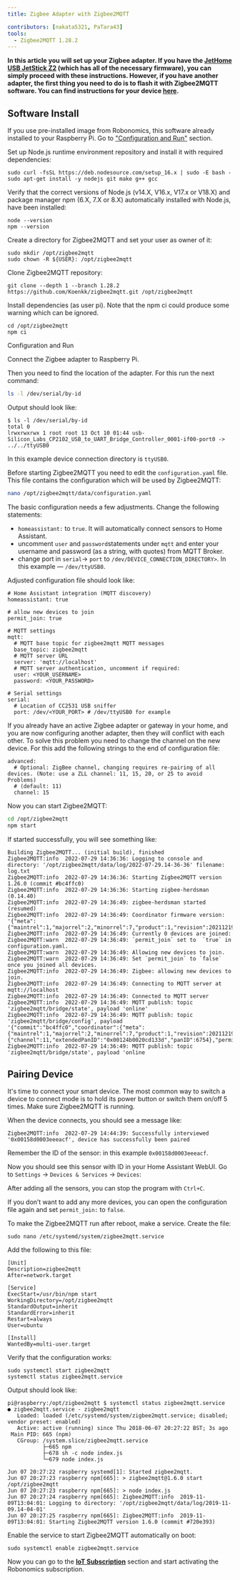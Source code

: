 ```yaml
---
title: Zigbee Adapter with Zigbee2MQTT

contributors: [nakata5321, PaTara43]
tools:
  - Zigbee2MQTT 1.28.2
---
```


**In this article you will set up your Zigbee adapter. If you have the [JetHome USB JetStick Z2](https://jethome.ru/z2/?sl=en) (which has all of the necessary firmware), you can simply proceed with these instructions. However, if you have another adapter, the first thing you need to do is to flash it with Zigbee2MQTT software. You can find instructions for your device [here](https://www.zigbee2mqtt.io/information/supported_adapters.html).**

## Software Install

<robo-wiki-note type="warning">

  If you use pre-installed image from Robonomics, this software already installed to your Raspberry Pi. Go to ["Configuration and Run"](/docs/zigbee-to-mqtt#config-and-run) section.

</robo-wiki-note>

Set up Node.js runtime environment repository and install it with required dependencies:

<code-helper additionalLine="rasppi_username@rasppi_hostname">

```shell
sudo curl -fsSL https://deb.nodesource.com/setup_16.x | sudo -E bash -
sudo apt-get install -y nodejs git make g++ gcc
```

</code-helper>

Verify that the correct versions of Node.js (v14.X, V16.x, V17.x or V18.X) and package manager npm (6.X, 7.X or 8.X) automatically installed with Node.js, have been installed:

<code-helper additionalLine="rasppi_username@rasppi_hostname">

```shell
node --version
npm --version
```

</code-helper>

Create a directory for Zigbee2MQTT and set your user as owner of it:

<code-helper additionalLine="rasppi_username@rasppi_hostname">

```shell
sudo mkdir /opt/zigbee2mqtt
sudo chown -R ${USER}: /opt/zigbee2mqtt
```

</code-helper>

Clone Zigbee2MQTT repository:

<code-helper additionalLine="rasppi_username@rasppi_hostname">

```shell
git clone --depth 1 --branch 1.28.2 https://github.com/Koenkk/zigbee2mqtt.git /opt/zigbee2mqtt
```

</code-helper>

Install dependencies (as user pi). Note that the npm ci could produce some warning which can be ignored.

<code-helper additionalLine="rasppi_username@rasppi_hostname">

```shell
cd /opt/zigbee2mqtt
npm ci
```

</code-helper>

<robo-wiki-title :type="2" anchor="config-and-run">
Configuration and Run
</robo-wiki-title>

Connect the Zigbee adapter to Raspberry Pi.

<robo-wiki-picture src="home-assistant/connect-stick.gif" />

Then you need to find the location of the adapter. For this run the next command:

<code-helper additionalLine="rasppi_username@rasppi_hostname">

```bash
ls -l /dev/serial/by-id
```

</code-helper>

Output should look like:

<code-helper additionalLine="rasppi_username@rasppi_hostname">


```shell
$ ls -l /dev/serial/by-id
total 0
lrwxrwxrwx 1 root root 13 Oct 10 01:44 usb-Silicon_Labs_CP2102_USB_to_UART_Bridge_Controller_0001-if00-port0 -> ../../ttyUSB0

```

</code-helper>

In this example device connection directory is `ttyUSB0`.

Before starting Zigbee2MQTT you need to edit the `configuration.yaml` file. This file contains the configuration which will be used by Zigbee2MQTT:

<code-helper additionalLine="rasppi_username@rasppi_hostname">

```bash
nano /opt/zigbee2mqtt/data/configuration.yaml
```

</code-helper>

The basic configuration needs a few adjustments. Change the following statements:
 - `homeassistant:` to `true`. It will automatically connect sensors to Home Assistant.
 - uncomment `user` and `password`statements under `mqtt` and enter your username and password (as a string, with quotes) from MQTT Broker.
 - change port in `serial`-> `port` to `/dev/DEVICE_CONNECTION_DIRECTORY>`. In this example — `/dev/ttyUSB0`.

Adjusted configuration file should look like:

<code-helper copy>

```shell
# Home Assistant integration (MQTT discovery)
homeassistant: true

# allow new devices to join
permit_join: true

# MQTT settings
mqtt:
  # MQTT base topic for zigbee2mqtt MQTT messages
  base_topic: zigbee2mqtt
  # MQTT server URL
  server: 'mqtt://localhost'
  # MQTT server authentication, uncomment if required:
  user: <YOUR_USERNAME>
  password: <YOUR_PASSWORD>

# Serial settings
serial:
  # Location of CC2531 USB sniffer
  port: /dev/<YOUR_PORT> # /dev/ttyUSB0 for example
```

</code-helper>

<robo-wiki-note type="warning">

  If you already have an active Zigbee adapter or gateway in your home, and you are now configuring another adapter, then they will conflict with each other. To solve this problem you need to change the channel on the new device. For this add the following strings to the end of configuration file:

</robo-wiki-note>

<code-helper copy>

```shell
advanced:
  # Optional: ZigBee channel, changing requires re-pairing of all devices. (Note: use a ZLL channel: 11, 15, 20, or 25 to avoid Problems)
  # (default: 11)
  channel: 15
```

</code-helper>

Now you can start Zigbee2MQTT:

<code-helper additionalLine="rasppi_username@rasppi_hostname">

```bash
cd /opt/zigbee2mqtt
npm start
```

</code-helper>

If started successfully, you will see something like:

<code-helper additionalLine="rasppi_username@rasppi_hostname">

```shell
Building Zigbee2MQTT... (initial build), finished
Zigbee2MQTT:info  2022-07-29 14:36:36: Logging to console and directory: '/opt/zigbee2mqtt/data/log/2022-07-29.14-36-36' filename: log.txt
Zigbee2MQTT:info  2022-07-29 14:36:36: Starting Zigbee2MQTT version 1.26.0 (commit #bc4ffc0)
Zigbee2MQTT:info  2022-07-29 14:36:36: Starting zigbee-herdsman (0.14.40)
Zigbee2MQTT:info  2022-07-29 14:36:49: zigbee-herdsman started (resumed)
Zigbee2MQTT:info  2022-07-29 14:36:49: Coordinator firmware version: '{"meta":{"maintrel":1,"majorrel":2,"minorrel":7,"product":1,"revision":20211219,"transportrev":2},"type":"zStack3x0"}'
Zigbee2MQTT:info  2022-07-29 14:36:49: Currently 0 devices are joined:
Zigbee2MQTT:warn  2022-07-29 14:36:49: `permit_join` set to  `true` in configuration.yaml.
Zigbee2MQTT:warn  2022-07-29 14:36:49: Allowing new devices to join.
Zigbee2MQTT:warn  2022-07-29 14:36:49: Set `permit_join` to `false` once you joined all devices.
Zigbee2MQTT:info  2022-07-29 14:36:49: Zigbee: allowing new devices to join.
Zigbee2MQTT:info  2022-07-29 14:36:49: Connecting to MQTT server at mqtt://localhost
Zigbee2MQTT:info  2022-07-29 14:36:49: Connected to MQTT server
Zigbee2MQTT:info  2022-07-29 14:36:49: MQTT publish: topic 'zigbee2mqtt/bridge/state', payload 'online'
Zigbee2MQTT:info  2022-07-29 14:36:49: MQTT publish: topic 'zigbee2mqtt/bridge/config', payload '{"commit":"bc4ffc0","coordinator":{"meta":{"maintrel":1,"majorrel":2,"minorrel":7,"product":1,"revision":20211219,"transportrev":2},"type":"zStack3x0"},"log_level":"info","network":{"channel":11,"extendedPanID":"0x00124b0020cd133d","panID":6754},"permit_join":true,"version":"1.26.0"}'
Zigbee2MQTT:info  2022-07-29 14:36:49: MQTT publish: topic 'zigbee2mqtt/bridge/state', payload 'online
```

</code-helper>

## Pairing Device

It's time to connect your smart device. The most common way to switch a device to connect mode is to hold its power button or switch them on/off 5 times. Make sure Zigbee2MQTT is running.

<robo-wiki-picture src="home-assistant/switch-device.gif" />

When the device connects, you should see a message like:

<code-helper additionalLine="rasppi_username@rasppi_hostname">

```
Zigbee2MQTT:info  2022-07-29 14:44:39: Successfully interviewed '0x00158d0003eeeacf', device has successfully been paired
```
</code-helper>

Remember the ID of the sensor: in this example `0x00158d0003eeeacf`.

Now you should see this sensor with ID in your Home Assistant WebUI. Go to `Settings` -> `Devices & Services` -> `Devices`:

<robo-wiki-picture src="home-assistant/mqtt-devices.jpg" />

After adding all the sensors, you can stop the program with `Ctrl+C`.

<robo-wiki-note type="note"> 

  If you don’t want to add any more devices, you can open the configuration file again and set `permit_join:` to `false`.
  
</robo-wiki-note>

To make the Zigbee2MQTT run after reboot, make a service. Create the file:

<code-helper additionalLine="rasppi_username@rasppi_hostname">

```shell
sudo nano /etc/systemd/system/zigbee2mqtt.service
```

</code-helper>

Add the following to this file:

<code-helper copy>

```shell
[Unit]
Description=zigbee2mqtt
After=network.target

[Service]
ExecStart=/usr/bin/npm start
WorkingDirectory=/opt/zigbee2mqtt
StandardOutput=inherit
StandardError=inherit
Restart=always
User=ubuntu

[Install]
WantedBy=multi-user.target
```

</code-helper>

Verify that the configuration works:

<code-helper additionalLine="rasppi_username@rasppi_hostname">

```shell
sudo systemctl start zigbee2mqtt
systemctl status zigbee2mqtt.service
```

</code-helper>

Output should look like:

<code-helper additionalLine="rasppi_username@rasppi_hostname">

```
pi@raspberry:/opt/zigbee2mqtt $ systemctl status zigbee2mqtt.service
● zigbee2mqtt.service - zigbee2mqtt
   Loaded: loaded (/etc/systemd/system/zigbee2mqtt.service; disabled; vendor preset: enabled)
   Active: active (running) since Thu 2018-06-07 20:27:22 BST; 3s ago
 Main PID: 665 (npm)
   CGroup: /system.slice/zigbee2mqtt.service
           ├─665 npm
           ├─678 sh -c node index.js
           └─679 node index.js

Jun 07 20:27:22 raspberry systemd[1]: Started zigbee2mqtt.
Jun 07 20:27:23 raspberry npm[665]: > zigbee2mqtt@1.6.0 start /opt/zigbee2mqtt
Jun 07 20:27:23 raspberry npm[665]: > node index.js
Jun 07 20:27:24 raspberry npm[665]: Zigbee2MQTT:info  2019-11-09T13:04:01: Logging to directory: '/opt/zigbee2mqtt/data/log/2019-11-09.14-04-01'
Jun 07 20:27:25 raspberry npm[665]: Zigbee2MQTT:info  2019-11-09T13:04:01: Starting Zigbee2MQTT version 1.6.0 (commit #720e393)
```

</code-helper>

Enable the service to start Zigbee2MQTT automatically on boot:

<code-helper additionalLine="rasppi_username@rasppi_hostname">

```shell
sudo systemctl enable zigbee2mqtt.service
```

</code-helper>

Now you can go to the [**IoT Subscription**](/docs/sub-activate) section and start activating the Robonomics subscription.